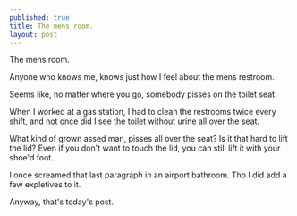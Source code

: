 ```yaml
---
published: true
title: The mens room.
layout: post
---
```

The mens room.

Anyone who knows me, knows just how I feel about the mens restroom.

Seems like, no matter where you go, somebody pisses on the toilet seat.

When I worked at a gas station, I had to clean the restrooms twice every shift, and not once did I see the toilet without urine all over the seat.

What kind of grown assed man, pisses all over the seat? Is it that hard to lift the lid? Even if you don't want to touch the lid, you can still lift it with your shoe'd foot.

I once screamed that last paragraph in an airport bathroom. Tho I did add a few expletives to it.

Anyway, that's today's post.